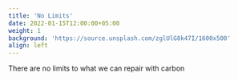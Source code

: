 ```yaml
---
title: 'No Limits'
date: 2022-01-15T12:00:00+05:00
weight: 1
background: 'https://source.unsplash.com/zglUlG8k47I/1600x500'
align: left
---
```


There are no limits to what we can repair with carbon
